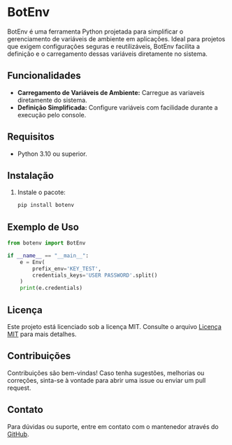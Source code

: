# BotEnv

BotEnv é uma ferramenta Python projetada para simplificar o gerenciamento de variáveis de ambiente em aplicações. Ideal para projetos que exigem configurações seguras e reutilizáveis, BotEnv facilita a definição e o carregamento dessas variáveis diretamente no sistema.

## Funcionalidades

- **Carregamento de Variáveis de Ambiente:** Carregue as variaveis diretamente do sistema.
- **Definição Simplificada:** Configure variáveis com facilidade durante a execução pelo console.

## Requisitos

- Python 3.10 ou superior.

## Instalação

1. Instale o pacote:
   ```bash
   pip install botenv
   ```

## Exemplo de Uso

```python
from botenv import BotEnv

if __name__ == "__main__":
    e = Env(
        prefix_env='KEY_TEST',
        credentials_keys='USER PASSWORD'.split()
    )
    print(e.credentials)
```

## Licença

Este projeto está licenciado sob a licença MIT. Consulte o arquivo [Licença MIT](LICENSE) para mais detalhes.

## Contribuições

Contribuições são bem-vindas! Caso tenha sugestões, melhorias ou correções, sinta-se à vontade para abrir uma issue ou enviar um pull request.

## Contato

Para dúvidas ou suporte, entre em contato com o mantenedor através do [GitHub](https://github.com/botlorien/botenv).

